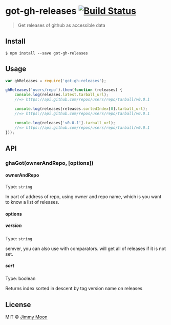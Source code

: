 # got-gh-releases [![Build Status](https://travis-ci.org/ragingwind/got-gh-releases.svg?branch=master)](https://travis-ci.org/ragingwind/got-gh-releases)

> Get releases of github as accessible data


## Install

```
$ npm install --save got-gh-releases
```


## Usage

```js
var ghReleases = require('got-gh-releases');

ghReleases('users/repo').then(function (releases) {
	console.log(releases.latest.tarball_url);
	//=> https://api.github.com/repos/users/repo/tarball/v0.0.1

	console.log(releases[releases.sortedIndex[0].tarball_url);
	//=> https://api.github.com/repos/users/repo/tarball/v0.0.1

	console.log(releases['v0.0.1'].tarball_url);
	//=> https://api.github.com/repos/users/repo/tarball/v0.0.1
}));
```


## API

### ghaGot(ownerAndRepo, [options])

#### ownerAndRepo

Type: `string`

In part of address of repo, using owner and repo name, which is you want to know a list of releases.

#### options

##### version

Type: `string`

semver, you can also use with comparators. will get all of releases if it is not set.

##### sort

Type: boolean

Returns index sorted in descent by tag version name on releases

## License

MIT © [Jimmy Moon](http://ragingwind.me)
